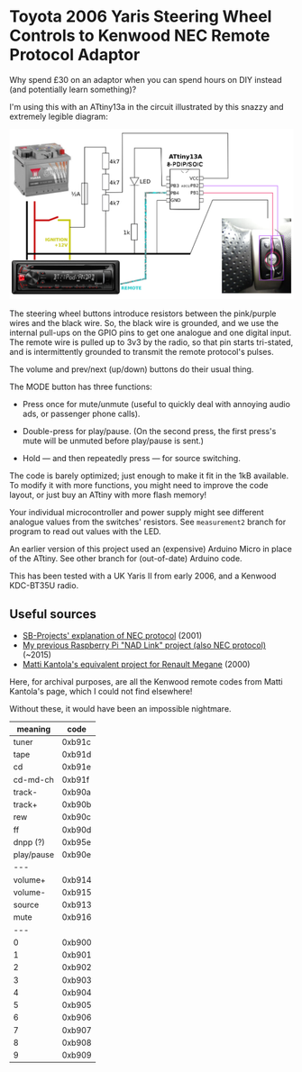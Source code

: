 Toyota 2006 Yaris Steering Wheel Controls to Kenwood NEC Remote Protocol Adaptor
================================================================================

Why spend £30 on an adaptor when you can spend hours on DIY instead (and potentially learn something)?

I'm using this with an ATtiny13a in the circuit illustrated by this snazzy and extremely legible diagram:

![Circuit diagram within car](./circuit_diagram.png)

The steering wheel buttons introduce resistors between the pink/purple wires and the black wire. So, the black wire is grounded, and we use the internal pull-ups on the GPIO pins to get one analogue and one digital input. The remote wire is pulled up to 3v3 by the radio, so that pin starts tri-stated, and is intermittently grounded to transmit the remote protocol's pulses.

The volume and prev/next (up/down) buttons do their usual thing.

The MODE button has three functions:

- Press once for mute/unmute (useful to quickly deal with annoying audio ads, or passenger phone calls).

- Double-press for play/pause. (On the second press, the first press's mute will be unmuted before play/pause is sent.)

- Hold — and then repeatedly press — for source switching.

The code is barely optimized; just enough to make it fit in the 1kB available. To modify it with more functions, you might need to improve the code layout, or just buy an ATtiny with more flash memory!

Your individual microcontroller and power supply might see different analogue values from the switches' resistors. See `measurement2` branch for program to read out values with the LED.

An earlier version of this project used an (expensive) Arduino Micro in place of the ATtiny. See other branch for (out-of-date) Arduino code.

This has been tested with a UK Yaris II from early 2006, and a Kenwood KDC-BT35U radio.


Useful sources
--------------

- [SB-Projects' explanation of NEC protocol](https://www.sbprojects.net/knowledge/ir/nec.php) (2001)
- [My previous Raspberry Pi "NAD Link" project (also NEC protocol)](https://github.com/tsprlng/nad-link) (~2015)
- [Matti Kantola's equivalent project for Renault Megane](http://www.angelfire.com/nd/maza/kenwood.html) (2000)


Here, for archival purposes, are all the Kenwood remote codes from Matti Kantola's page, which I could not find elsewhere!

Without these, it would have been an impossible nightmare.

| meaning    | code   |
|------------|--------|
| tuner      | 0xb91c |
| tape       | 0xb91d |
| cd         | 0xb91e |
| cd-md-ch   | 0xb91f |
| track-     | 0xb90a |
| track+     | 0xb90b |
| rew        | 0xb90c |
| ff         | 0xb90d |
| dnpp (?)   | 0xb95e |
| play/pause | 0xb90e |
| ---        |        |
| volume+    | 0xb914 |
| volume-    | 0xb915 |
| source     | 0xb913 |
| mute       | 0xb916 |
| ---        |        |
| 0          | 0xb900 |
| 1          | 0xb901 |
| 2          | 0xb902 |
| 3          | 0xb903 |
| 4          | 0xb904 |
| 5          | 0xb905 |
| 6          | 0xb906 |
| 7          | 0xb907 |
| 8          | 0xb908 |
| 9          | 0xb909 |
